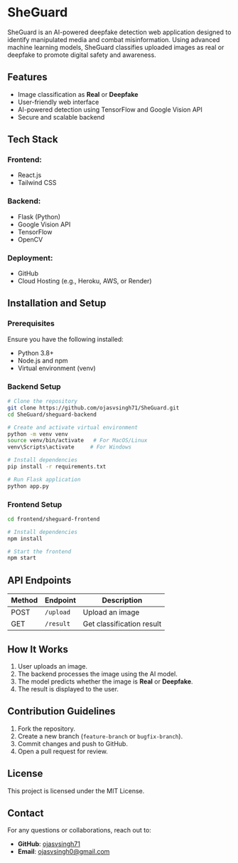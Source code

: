 # SheGuard

SheGuard is an AI-powered deepfake detection web application designed to identify manipulated media and combat misinformation. Using advanced machine learning models, SheGuard classifies uploaded images as real or deepfake to promote digital safety and awareness.

## Features
- Image classification as **Real** or **Deepfake**
- User-friendly web interface
- AI-powered detection using TensorFlow and Google Vision API
- Secure and scalable backend

## Tech Stack
### Frontend:
- React.js
- Tailwind CSS

### Backend:
- Flask (Python)
- Google Vision API
- TensorFlow
- OpenCV

### Deployment:
- GitHub
- Cloud Hosting (e.g., Heroku, AWS, or Render)

## Installation and Setup

### Prerequisites
Ensure you have the following installed:
- Python 3.8+
- Node.js and npm
- Virtual environment (venv)

### Backend Setup
```bash
# Clone the repository
git clone https://github.com/ojasvsingh71/SheGuard.git
cd SheGuard/sheguard-backend

# Create and activate virtual environment
python -m venv venv
source venv/bin/activate   # For MacOS/Linux
venv\Scripts\activate     # For Windows

# Install dependencies
pip install -r requirements.txt

# Run Flask application
python app.py
```

### Frontend Setup
```bash
cd frontend/sheguard-frontend

# Install dependencies
npm install

# Start the frontend
npm start
```

## API Endpoints
| Method | Endpoint         | Description          |
|--------|-----------------|----------------------|
| POST   | `/upload`       | Upload an image     |
| GET    | `/result`       | Get classification result |

## How It Works
1. User uploads an image.
2. The backend processes the image using the AI model.
3. The model predicts whether the image is **Real** or **Deepfake**.
4. The result is displayed to the user.

## Contribution Guidelines
1. Fork the repository.
2. Create a new branch (`feature-branch` or `bugfix-branch`).
3. Commit changes and push to GitHub.
4. Open a pull request for review.

## License
This project is licensed under the MIT License.

## Contact
For any questions or collaborations, reach out to:
- **GitHub**: [ojasvsingh71](https://github.com/ojasvsingh71)
- **Email**: ojasvsingh0@gmail.com

